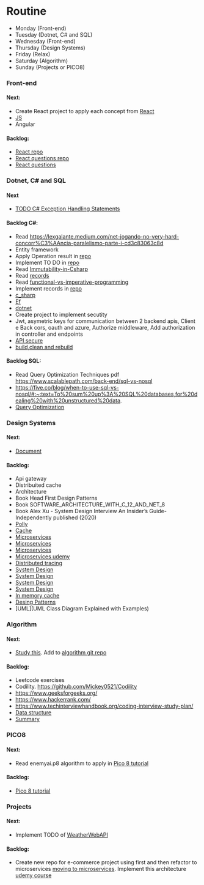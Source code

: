 # Routine

- Monday (Front-end) 
- Tuesday (Dotnet, C# and SQL) 
- Wednesday (Front-end) 
- Thursday (Design Systems)
- Friday (Relax)
- Saturday (Algorithm)
- Sunday (Projects or PICO8)

### Front-end

#### Next:

- Create React project to apply each concept from [React](https://github.com/RobertoFreireFerrazPassos/Interview-Full-Stack)
- [JS](https://www.linkedin.com/posts/rajatgajbhiye_javascript-javascriptinterview-jsinterviewquestions-activity-7205531586543390720-g-Sh/)
- Angular

#### Backlog:

- [React repo](https://github.com/RobertoFreireFerrazPassos/Interview-Full-Stack/blob/main/react/my-app/README.md)
- [React questions repo](https://github.com/RobertoFreireFerrazPassos/Interview-Full-Stack)
- [React questions](https://www.linkedin.com/posts/sai-ram-somanaboina_yesterday-i-sat-down-for-2-hours-and-looked-activity-7199742629541027840-_eHd/?utm_source=share&utm_medium=member_android)

### Dotnet, C# and SQL

#### Next 

- [TODO C# Exception Handling Statements](https://github.com/RobertoFreireFerrazPassos/Interview-Full-Stack/tree/main/dotnet)

#### Backlog C#:

- Read https://lexgalante.medium.com/net-jogando-no-very-hard-concorr%C3%AAncia-paralelismo-parte-i-cd3c83063c8d
- Entity framework
- Apply Operation result in [repo](https://github.com/RobertoFreireFerrazPassos/WeatherWebAPI)
- Implement TO DO in [repo](https://github.com/RobertoFreireFerrazPassos/WeatherWebAPI)
- Read [Immutability-in-Csharp](https://www.codemag.com/Article/1905041/Immutability-in-C)
- Read [records](https://learn.microsoft.com/pt-br/dotnet/csharp/fundamentals/types/records)
- Read [functional-vs-imperative-programming](https://learn.microsoft.com/pt-br/dotnet/standard/linq/functional-vs-imperative-programming)
- Implement records in [repo](https://github.com/RobertoFreireFerrazPassos/WeatherWebAPI)
- [c_sharp](https://github.com/RobertoFreireFerrazPassos/Interview-Full-Stack)
- [Ef](https://www.linkedin.com/posts/milan-jovanovic_using-multiple-ef-dbcontexts-ugcPost-7196071025254580225-NH0w?utm_source=share&utm_medium=member_android)
- [dotnet](https://github.com/RobertoFreireFerrazPassos/Interview-Full-Stack)
- Create project to implement secutity
-  Jwt, asymetric keys for communication between 2 backend apis, Client e Back cors, oauth and azure, Authorize middleware, Add authorization in controller and endpoints
- [API secure](https://www.linkedin.com/search/results/content/?fromMember=%5B%22ACoAACZChCMBxciE5czRY5RadvjDN6pZubJosGc%22%5D&heroEntityKey=urn%3Ali%3Afsd_profile%3AACoAACZChCMBxciE5czRY5RadvjDN6pZubJosGc&keywords=pavle%20davitkovi%C4%87&position=0&searchId=f6debc6e-3ad2-401d-b65b-162235238841&sid=Hho&sortBy=%22date_posted%22&update=urn%3Ali%3Afs_updateV2%3A(urn%3Ali%3Aactivity%3A7201560387329122305%2CBLENDED_SEARCH_FEED%2CEMPTY%2CDEFAULT%2Cfalse))
- [build,clean and rebuild](https://www.linkedin.com/posts/poorna-soysa_csharp-dotnet-programmingtips-activity-7204384039259054080-8SgB/)

#### Backlog SQL:

- Read Query Optimization Techniques pdf
https://www.scalablepath.com/back-end/sql-vs-nosql
- https://five.co/blog/when-to-use-sql-vs-nosql/#:~:text=To%20sum%20up%3A%20SQL%20databases,for%20dealing%20with%20unstructured%20data.
- [Query Optimization](https://www.linkedin.com/posts/curiouslearner_softwaredevelopment-databases-sql-activity-7205018257102168064-cCHS/)

### Design Systems

#### Next:

- [Document](https://github.com/ByteByteGoHq/system-design-101?tab=readme-ov-file)

#### Backlog:

- Api gateway
- Distribuited cache
- Architecture
- Book Head First Design Patterns
- Book SOFTWARE_ARCHITECTURE_WITH_C_12_AND_NET_8
- Book Alex Xu - System Design Interview An Insider’s Guide-Independently published (2020)
- [Polly](https://www.linkedin.com/posts/thisisnabi_resilience-in-net-activity-7203085467825639425-9nJR/)
- [Cache](https://www.linkedin.com/posts/saurabh-dashora_with-caching-everyone-worries-about-the-activity-7205818784576663552-5f9O/)
- [Microservices](https://www.linkedin.com/posts/rajatgajbhiye_microservices-activity-7202523506893324288-ALdR/)
- [Microservices](https://www.linkedin.com/posts/saurabh-dashora_you-should-think-35-times-before-moving-activity-7201470819888238593-VxKD/)
- [Microservices](https://www.linkedin.com/posts/akashsinnghh_what-microservices-are-and-why-they-matter-activity-7205524044736008192-HbAD/)
- [Microservices udemy](https://www.udemy.com/course/microservices-architecture-and-implementation-on-dotnet/)
- [Distributed tracing](https://www.dynatrace.com/news/blog/what-is-distributed-tracing/)
- [System Design](https://www.linkedin.com/posts/rajatgajbhiye_system-design-was-hard-learning-these-concept-activity-7202632487435427840-q8Si/)
- [System Design](https://www.linkedin.com/posts/rajatgajbhiye_dsa-on-sunday-top-10-leetcode-articles-activity-7200399720693829633-wPio)
- [System Design](https://www.linkedin.com/posts/rajatgajbhiye_systemdesign-systemdesigninterview-lld-activity-7205788279672102912-r-vq/)
- [System Design](https://www.linkedin.com/posts/saurabh-dashora_if-you-want-to-get-better-at-system-design-activity-7202194920495828992-a7SA/)
- [In memory cache](https://www.linkedin.com/posts/sa-es-ir_aspnetcore-dotnet-caching-activity-7205196004655067136-Z8yf/)
- [Desing Patterns](https://www.linkedin.com/posts/alexandre-zajac_design-patterns-cheatsheet-ugcPost-7203111767571443712-ThFe/)
- [UML](UML Class Diagram Explained with Examples)

### Algorithm

#### Next:

- [Study this](https://www.techinterviewhandbook.org/coding-interview-study-plan/). Add to [algorithm git repo](https://github.com/RobertoFreireFerrazPassos/Algorithms_Data_Structures)

#### Backlog:

- Leetcode exercises
- Codility. https://github.com/Mickey0521/Codility
- https://www.geeksforgeeks.org/
- https://www.hackerrank.com/
- https://www.techinterviewhandbook.org/coding-interview-study-plan/
- [Data structure](https://www.linkedin.com/posts/raul-junco_ive-learned-the-hard-way-the-data-structure-activity-7206267689114189825-cVYz/)
- [Summary](https://www.linkedin.com/posts/rajatgajbhiye_array-dsa-datastructures-activity-7206256422509096961-7OWc/)

### PICO8

#### Next:

- Read enemyai.p8 algorithm to apply in [Pico 8 tutorial](https://github.com/RobertoFreireFerrazPassos/pico8)

#### Backlog:

- [Pico 8 tutorial](https://github.com/RobertoFreireFerrazPassos/pico8)

### Projects

#### Next:

- Implement TODO of [WeatherWebAPI](https://github.com/RobertoFreireFerrazPassos/WeatherWebAPI)

#### Backlog:

- Create new repo for e-commerce project using first and then refactor to microservices [moving to microservices](https://www.linkedin.com/posts/saurabh-dashora_you-should-think-35-times-before-moving-activity-7201470819888238593-VxKD/). Implement this architecture [udemy course](https://www.udemy.com/course/microservices-architecture-and-implementation-on-dotnet/?couponCode=ST21MT61124)


